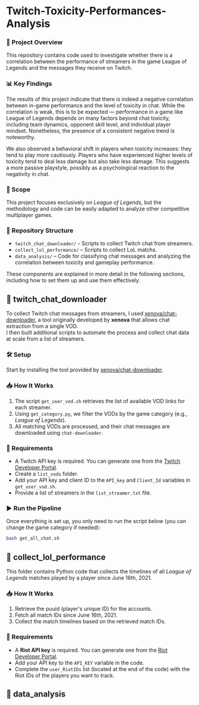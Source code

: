 # Twitch-Toxicity-Performances-Analysis

### 📌 Project Overview

This repository contains code used to investigate whether there is a correlation between the performance of streamers in the game League of Legends and the messages they receive on Twitch.

### 📊 Key Findings

The results of this project indicate that there is indeed a negative correlation between in-game performance and the level of toxicity in chat. While the correlation is weak, this is to be expected — performance in a game like League of Legends depends on many factors beyond chat toxicity, including team dynamics, opponent skill level, and individual player mindset. Nonetheless, the presence of a consistent negative trend is noteworthy.

We also observed a behavioral shift in players when toxicity increases: they tend to play more cautiously. Players who have experienced higher levels of toxicity tend to deal less damage but also take less damage. This suggests a more passive playstyle, possibly as a psychological reaction to the negativity in chat.

### 🎯 Scope

This project focuses exclusively on *League of Legends*, but the methodology and code can be easily adapted to analyze other competitive multiplayer games.

### 📁 Repository Structure

- `twitch_chat_downloader/` – Scripts to collect Twitch chat from streamers.
- `collect_lol_performance/` – Scripts to collect LoL matchs.
- `data_analysis/` – Code for classifying chat messages and analyzing the correlation between toxicity and gameplay performance.


These components are explained in more detail in the following sections, including how to set them up and use them effectively.

## 📂 twitch_chat_downloader

To collect Twitch chat messages from streamers, I used [xenova/chat-downloader](https://github.com/xenova/chat-downloader), a tool originally developed by **xenova** that allows chat extraction from a single VOD.  
I then built additional scripts to automate the process and collect chat data at scale from a list of streamers.

### 🛠️ Setup

Start by installing the tool provided by [xenova/chat-downloader](https://github.com/xenova/chat-downloader).

### 📥 How It Works

1. The script `get_user_vod.sh` retrieves the list of available VOD links for each streamer.
2. Using `get_category.py`, we filter the VODs by the game category (e.g., *League of Legends*).
3. All matching VODs are processed, and their chat messages are downloaded using `chat-downloader`.

### 🔑 Requirements

- A Twitch API key is required. You can generate one from the [Twitch Developer Portal](https://dev.twitch.tv/docs/api/).
- Create a `list_vods` folder.
- Add your API key and client ID to the `API_key` and `Client_Id` variables in `get_user_vod.sh`.
- Provide a list of streamers in the `list_streamer.txt` file.

### ▶️ Run the Pipeline

Once everything is set up, you only need to run the script below (you can change the game category if needed):

```bash
bash get_all_chat.sh
```

## 📂 collect_lol_performance

This folder contains Python code that collects the timelines of all *League of Legends* matches played by a player since June 16th, 2021.

### 📥 How It Works

1. Retrieve the puuid (player's unique ID) for the accounts.
2. Fetch all match IDs since June 16th, 2021.
3. Collect the match timelines based on the retrieved match IDs.

### 🔑 Requirements

- A **Riot API key** is required. You can generate one from the [Riot Developer Portal](https://developer.riotgames.com).
- Add your API key to the `API_KEY` variable in the code.
- Complete the `user_RiotIDs` list (located at the end of the code) with the Riot IDs of the players you want to track.

## 📂 data_analysis
